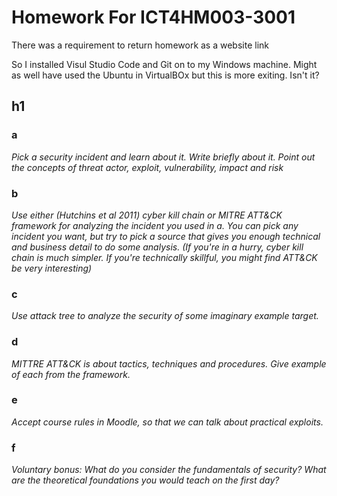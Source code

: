 # Homework For ICT4HM003-3001

There was a requirement to return homework as a website link

So I installed Visul Studio Code and Git on to my Windows machine. Might as well have used the Ubuntu in VirtualBOx but this is more exiting. Isn't it?

## h1

### a

_Pick a security incident and learn about it. Write briefly about it. Point out the concepts of threat actor, exploit, vulnerability, impact and risk_



### b

_Use either (Hutchins et al 2011) cyber kill chain or MITRE ATT&CK framework for analyzing the incident you used in a. You can pick any incident you want, but try to pick a source that gives you enough technical and business detail to do some analysis. (If you're in a hurry, cyber kill chain is much simpler. If you're technically skillful, you might find ATT&CK be very interesting)_

### c

_Use attack tree to analyze the security of some imaginary example target._

### d

_MITTRE ATT&CK is about tactics, techniques and procedures. Give example of each from the framework._


### e

_Accept course rules in Moodle, so that we can talk about practical exploits._



### f

_Voluntary bonus: What do you consider the fundamentals of security? What are the theoretical foundations you would teach on the first day?_

